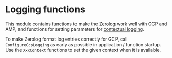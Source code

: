 # Logging functions

This module contains functions to make the [Zerolog](https://github.com/rs/zerolog)
work well with GCP and AMP, and functions for setting parameters for 
[contextual logging](https://github.com/rs/zerolog#contextual-logging).

To make Zerolog format log entries correctly for GCP, call `ConfigureGcpLogging` as early as possible in 
application / function startup. Use the `XxxContext` functions to set the given context when it is available.
